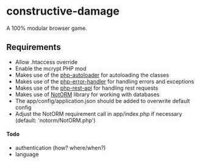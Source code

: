 # constructive-damage
A 100% modular browser game.

## Requirements
* Allow .htaccess override
* Enable the mcrypt PHP mod
* Makes use of the [php-autoloader](https://github.com/audacus/php-autoloader) for autoloading the classes
* Makes use of the [php-error-handler](https://github.com/audacus/php-error-handler) for handling errors and exceptions
* Makes use of the [php-rest-api](https://github.com/audacus/php-rest-api) for handling rest requests
* Makes use of [NotORM](https://github.com/vrana/notorm) library for working with databases
* The app/config/application.json should be added to overwrite default config
* Adjust the NotORM requirement call in app/index.php if necessary (default: 'notorm/NotORM.php')

#### Todo
* authentication (how? where/when?)
* language
